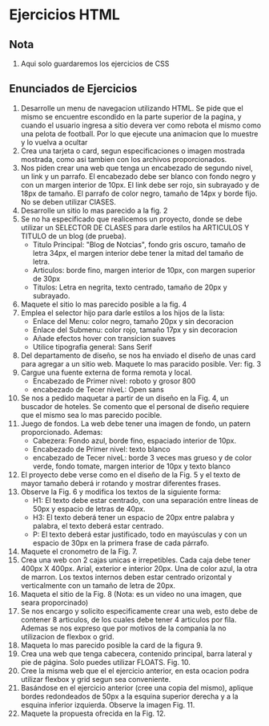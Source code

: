 # Ejercicios HTML

## Nota

1. Aqui solo guardaremos los ejercicios de CSS


## Enunciados de Ejercicios

1. Desarrolle un menu de navegacion utilizando HTML. Se pide que el mismo se encuentre escondido en la parte superior de la pagina, y cuando el usuario ingresa a sitio devera ver como rebota el mismo como una pelota de football. Por lo que ejecute una animacion que lo muestre y lo vuelva a ocultar
2. Crea una tarjeta o card, segun especificaciones o imagen mostrada mostrada, como asi tambien con los archivos proporcionados.
3. Nos piden crear una web que tenga un encabezado de segundo nivel, un link y un parrafo. El encabezado debe ser blanco con fondo negro y con un margen interior de 10px. El link debe ser rojo, sin subrayado y de 18px de tamaño. El parrafo de color negro, tamaño de 14px y borde fijo. No se deben utilizar ClASES.
4. Desarrolle un sitio lo mas parecido a la fig. 2
5. Se no ha especificado que realicemos un proyecto, donde se debe utilizar un SELECTOR DE CLASES para darle estilos ha ARTICULOS Y TITULO de un blog (de prueba). 
    - Titulo Principal: "Blog de Notcias", fondo gris oscuro, tamaño de letra 34px, el margen interior debe tener la mitad del tamaño de letra.
    - Articulos: borde fino, margen interior de 10px, con margen superior de 30px
    - Titulos: Letra en negrita, texto centrado, tamaño de 20px y subrayado.
6. Maquete el sitio lo mas parecido posible a la fig. 4
7. Emplea el selector hijo para darle estilos a los hijos de la lista:
    - Enlace del Menu: color negro, tamaño 20px y sin decoracion
    - Enlace del Submenu: color rojo, tamaño 17px y sin decoracion
    - Añade efectos hover con transicion suaves
    - Utilice tipografia general: Sans Serif
8. Del departamento de diseño, se nos ha enviado el diseño de unas card para agregar a un sitio web. Maquete lo mas paracido posible. Ver: fig. 3
9. Cargue una fuente externa de forma remota y local.
    - Encabezado de Primer nivel: roboto y grosor 800
    - encabezado de Tecer niveL: Open sans
10. Se nos a pedido maquetar a partir de un diseño en la Fig. 4, un buscador de hoteles. Se comento que el personal de diseño requiere que el mismo sea lo mas parecido pocible.
11. Juego de fondos. La web debe tener una imagen de fondo, un patern proporcionado. Ademas: 
    - Cabezera: Fondo azul, borde fino, espaciado interior de 10px.
    - Encabezado de Primer nivel: texto blanco
    - encabezado de Tecer niveL: borde 3 veces mas grueso y de color verde, fondo tomate, margen interior de 10px y texto blanco
12. El proyecto debe verse como en el diseño de la Fig. 5 y el texto de mayor tamaño deberá ir rotando y mostrar diferentes frases.
13. Observe la Fig. 6 y modifica los textos de la siguiente forma:
    - H1: El texto debe estar centrado, con una separación entre líneas de 50px y espacio de letras de 40px.
    - H3: El texto deberá tener un espacio de 20px entre palabra y palabra, el texto deberá estar centrado.
    - P: El texto deberá estar justificado, todo en mayúsculas y con un espacio de 30px en la primera frase de cada párrafo.
14. Maquete el cronometro de la Fig. 7.
15. Crea una web con 2 cajas unicas e irrepetibles. Cada caja debe tener 400px X 400px. Arial, exterior e interior 20px. Una de color azul, la otra de marron. Los textos internos deben estar centrado orizontal y verticalmente con un tamaño de letra de 20px.
16. Maqueta el sitio de la Fig. 8 (Nota: es un video no una imagen, que seara proporcinado)
17. Se nos encargo y solicito especificamente crear una web, esto debe de contener 8 articulos, de los cuales debe tener 4 articulos por fila. Ademas se nos expreso que por motivos de la compania la no utilizacion de flexbox o grid.
18. Maqueta lo mas parecido posible la card de la figura 9.
19. Crea una web que tenga cabecera, contenido principal, barra lateral y pie de página. Solo puedes utilizar FLOATS. Fig. 10.
20. Cree la misma web que el el ejercicio anterior, en esta ocacion podra utilizar flexbox y grid segun sea conveniente.
21. Basándose en el ejercicio anterior (cree una copia del mismo), aplique bordes redondeados de 50px a la esquina superior derecha y a la esquina inferior izquierda. Observe la imagen Fig. 11.
22. Maquete la propuesta ofrecida en la Fig. 12.